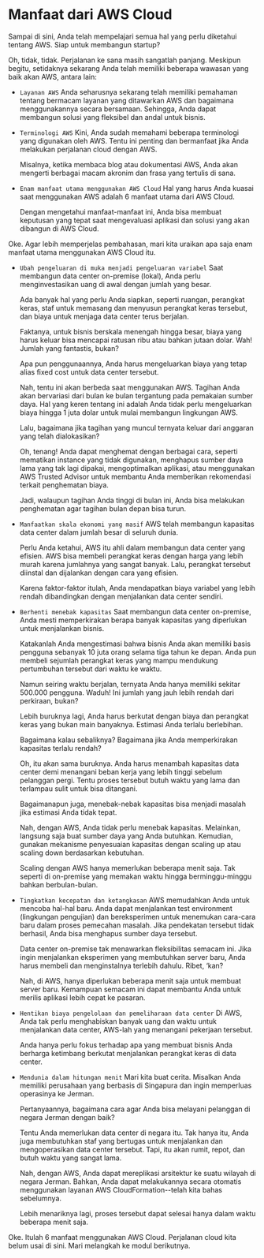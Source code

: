 # Manfaat dari AWS Cloud
Sampai di sini, Anda telah mempelajari semua hal yang perlu diketahui tentang AWS. Siap untuk membangun startup?

Oh, tidak, tidak. Perjalanan ke sana masih sangatlah panjang. Meskipun begitu, setidaknya sekarang Anda telah memiliki beberapa wawasan yang baik akan AWS, antara lain:

  - `Layanan AWS`
    Anda seharusnya sekarang telah memiliki pemahaman tentang bermacam layanan yang ditawarkan AWS dan bagaimana menggunakannya secara bersamaan. Sehingga, Anda dapat membangun solusi yang fleksibel dan andal untuk bisnis.

  - `Terminologi AWS`
    Kini, Anda sudah memahami beberapa terminologi yang digunakan oleh AWS. Tentu ini penting dan bermanfaat jika Anda melakukan perjalanan cloud dengan AWS.

    Misalnya, ketika membaca blog atau dokumentasi AWS, Anda akan mengerti berbagai macam akronim dan frasa yang tertulis di sana.

  - `Enam manfaat utama menggunakan AWS Cloud`
    Hal yang harus Anda kuasai saat menggunakan AWS adalah 6 manfaat utama dari AWS Cloud.

    Dengan mengetahui manfaat-manfaat ini, Anda bisa membuat keputusan yang tepat saat mengevaluasi aplikasi dan solusi yang akan dibangun di AWS Cloud.

Oke. Agar lebih memperjelas pembahasan, mari kita uraikan apa saja enam manfaat utama menggunakan AWS Cloud itu.

  - `Ubah pengeluaran di muka menjadi pengeluaran variabel`
    Saat membangun data center on-premise (lokal), Anda perlu menginvestasikan uang di awal dengan jumlah yang besar.

    Ada banyak hal yang perlu Anda siapkan, seperti ruangan, perangkat keras, staf untuk memasang dan menyusun perangkat keras tersebut, dan biaya untuk menjaga data center terus berjalan.

    Faktanya, untuk bisnis berskala menengah hingga besar, biaya yang harus keluar bisa mencapai ratusan ribu atau bahkan jutaan dolar. Wah! Jumlah yang fantastis, bukan?

    Apa pun penggunaannya, Anda harus mengeluarkan biaya yang tetap alias fixed cost untuk data center tersebut.

    Nah, tentu ini akan berbeda saat menggunakan AWS. Tagihan Anda akan bervariasi dari bulan ke bulan tergantung pada pemakaian sumber daya. Hal yang keren tentang ini adalah Anda tidak perlu mengeluarkan biaya hingga 1 juta dolar untuk mulai membangun lingkungan AWS.

    Lalu, bagaimana jika tagihan yang muncul ternyata keluar dari anggaran yang telah dialokasikan?

    Oh, tenang! Anda dapat menghemat dengan berbagai cara, seperti mematikan instance yang tidak digunakan, menghapus sumber daya lama yang tak lagi dipakai, mengoptimalkan aplikasi, atau menggunakan AWS Trusted Advisor untuk membantu Anda memberikan rekomendasi terkait penghematan biaya.

    Jadi, walaupun tagihan Anda tinggi di bulan ini, Anda bisa melakukan penghematan agar tagihan bulan depan bisa turun.

  - `Manfaatkan skala ekonomi yang masif`
    AWS telah membangun kapasitas data center dalam jumlah besar di seluruh dunia.

    Perlu Anda ketahui, AWS itu ahli dalam membangun data center yang efisien. AWS bisa membeli perangkat keras dengan harga yang lebih murah karena jumlahnya yang sangat banyak. Lalu, perangkat tersebut diinstal dan dijalankan dengan cara yang efisien.

    Karena faktor-faktor itulah, Anda mendapatkan biaya variabel yang lebih rendah dibandingkan dengan menjalankan data center sendiri.

  - `Berhenti menebak kapasitas`
    Saat membangun data center on-premise, Anda mesti memperkirakan berapa banyak kapasitas yang diperlukan untuk menjalankan bisnis.

    Katakanlah Anda mengestimasi bahwa bisnis Anda akan memiliki basis pengguna sebanyak 10 juta orang selama tiga tahun ke depan. Anda pun membeli sejumlah perangkat keras yang mampu mendukung pertumbuhan tersebut dari waktu ke waktu.

    Namun seiring waktu berjalan, ternyata Anda hanya memiliki sekitar 500.000 pengguna. Waduh! Ini jumlah yang jauh lebih rendah dari perkiraan, bukan?

    Lebih buruknya lagi, Anda harus berkutat dengan biaya dan perangkat keras yang bukan main banyaknya. Estimasi Anda terlalu berlebihan.

    Bagaimana kalau sebaliknya? Bagaimana jika Anda memperkirakan kapasitas terlalu rendah?

    Oh, itu akan sama buruknya. Anda harus menambah kapasitas data center demi menangani beban kerja yang lebih tinggi sebelum pelanggan pergi. Tentu proses tersebut butuh waktu yang lama dan terlampau sulit untuk bisa ditangani.

    Bagaimanapun juga, menebak-nebak kapasitas bisa menjadi masalah jika estimasi Anda tidak tepat.

    Nah, dengan AWS, Anda tidak perlu menebak kapasitas. Melainkan, langsung saja buat sumber daya yang Anda butuhkan. Kemudian, gunakan mekanisme penyesuaian kapasitas dengan scaling up atau scaling down berdasarkan kebutuhan.

    Scaling dengan AWS hanya memerlukan beberapa menit saja. Tak seperti di on-premise yang memakan waktu hingga berminggu-minggu bahkan berbulan-bulan.

  - `Tingkatkan kecepatan dan ketangkasan`
    AWS memudahkan Anda untuk mencoba hal-hal baru. Anda dapat menjalankan test environment (lingkungan pengujian) dan bereksperimen untuk menemukan cara-cara baru dalam proses pemecahan masalah. Jika pendekatan tersebut tidak berhasil, Anda bisa menghapus sumber daya tersebut.

    Data center on-premise tak menawarkan fleksibilitas semacam ini. Jika ingin menjalankan eksperimen yang membutuhkan server baru, Anda harus membeli dan menginstalnya terlebih dahulu. Ribet, ‘kan?

    Nah, di AWS, hanya diperlukan beberapa menit saja untuk membuat server baru. Kemampuan semacam ini dapat membantu Anda untuk merilis aplikasi lebih cepat ke pasaran.

  - `Hentikan biaya pengelolaan dan pemeliharaan data center`
    Di AWS, Anda tak perlu menghabiskan banyak uang dan waktu untuk menjalankan data center, AWS-lah yang menangani pekerjaan tersebut.

    Anda hanya perlu fokus terhadap apa yang membuat bisnis Anda berharga ketimbang berkutat menjalankan perangkat keras di data center.

  - `Mendunia dalam hitungan menit`
    Mari kita buat cerita. Misalkan Anda memiliki perusahaan yang berbasis di Singapura dan ingin memperluas operasinya ke Jerman.

    Pertanyaannya, bagaimana cara agar Anda bisa melayani pelanggan di negara Jerman dengan baik?

    Tentu Anda memerlukan data center di negara itu. Tak hanya itu, Anda juga membutuhkan staf yang bertugas untuk menjalankan dan mengoperasikan data center tersebut. Tapi, itu akan rumit, repot, dan butuh waktu yang sangat lama.

    Nah, dengan AWS, Anda dapat mereplikasi arsitektur ke suatu wilayah di negara Jerman. Bahkan, Anda dapat melakukannya secara otomatis menggunakan layanan AWS CloudFormation--telah kita bahas sebelumnya.

    Lebih menariknya lagi, proses tersebut dapat selesai hanya dalam waktu beberapa menit saja.

Oke. Itulah 6 manfaat menggunakan AWS Cloud. Perjalanan cloud kita belum usai di sini. Mari melangkah ke modul berikutnya.